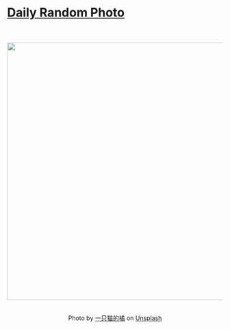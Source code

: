 # [Daily Random Photo](https://www.dailyrandomphoto.com/)

<div align="center">
  <br>
  <br>
  <a href="https://www.dailyrandomphoto.com/p/2025/2025-03-15/"><img src="https://images.unsplash.com/photo-1740027054303-446c30074e3e?crop=entropy&cs=tinysrgb&fit=max&fm=jpg&ixid=M3w3NzUwOHwwfDF8cmFuZG9tfHx8fHx8fHx8MTc0MTk5OTI5MXw&ixlib=rb-4.0.3&q=80&w=1080" width="600px"></a>
  <br>
  <br>
  <p class="has-text-grey">Photo by <a href="https://unsplash.com/@seelean?utm_source=Daily%20Random%20Photo&amp;utm_medium=referral" target="_blank" rel="noopener noreferrer">一只猫的橘</a> on <a href="https://unsplash.com/photos/a-tree-with-pink-flowers-in-the-dark-MA7SXLbdWs4?utm_source=Daily%20Random%20Photo&amp;utm_medium=referral" target="_blank" rel="noopener noreferrer">Unsplash</a></p>
</div>
